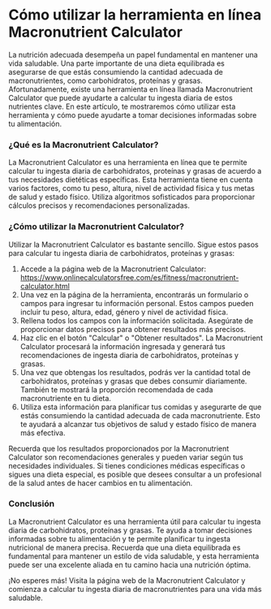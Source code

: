 Cómo utilizar la herramienta en línea Macronutrient Calculator
==============================================================

La nutrición adecuada desempeña un papel fundamental en mantener una vida saludable. Una parte importante de una dieta equilibrada es asegurarse de que estás consumiendo la cantidad adecuada de macronutrientes, como carbohidratos, proteínas y grasas. Afortunadamente, existe una herramienta en línea llamada Macronutrient Calculator que puede ayudarte a calcular tu ingesta diaria de estos nutrientes clave. En este artículo, te mostraremos cómo utilizar esta herramienta y cómo puede ayudarte a tomar decisiones informadas sobre tu alimentación.

### ¿Qué es la Macronutrient Calculator?

La Macronutrient Calculator es una herramienta en línea que te permite calcular tu ingesta diaria de carbohidratos, proteínas y grasas de acuerdo a tus necesidades dietéticas específicas. Esta herramienta tiene en cuenta varios factores, como tu peso, altura, nivel de actividad física y tus metas de salud y estado físico. Utiliza algoritmos sofisticados para proporcionar cálculos precisos y recomendaciones personalizadas.

### ¿Cómo utilizar la Macronutrient Calculator?

Utilizar la Macronutrient Calculator es bastante sencillo. Sigue estos pasos para calcular tu ingesta diaria de carbohidratos, proteínas y grasas:

1. Accede a la página web de la Macronutrient Calculator: <https://www.onlinecalculatorsfree.com/es/fitness/macronutrient-calculator.html>
2. Una vez en la página de la herramienta, encontrarás un formulario o campos para ingresar tu información personal. Estos campos pueden incluir tu peso, altura, edad, género y nivel de actividad física.
3. Rellena todos los campos con la información solicitada. Asegúrate de proporcionar datos precisos para obtener resultados más precisos.
4. Haz clic en el botón "Calcular" o "Obtener resultados". La Macronutrient Calculator procesará la información ingresada y generará tus recomendaciones de ingesta diaria de carbohidratos, proteínas y grasas.
5. Una vez que obtengas los resultados, podrás ver la cantidad total de carbohidratos, proteínas y grasas que debes consumir diariamente. También te mostrará la proporción recomendada de cada macronutriente en tu dieta.
6. Utiliza esta información para planificar tus comidas y asegurarte de que estás consumiendo la cantidad adecuada de cada macronutriente. Esto te ayudará a alcanzar tus objetivos de salud y estado físico de manera más efectiva.

Recuerda que los resultados proporcionados por la Macronutrient Calculator son recomendaciones generales y pueden variar según tus necesidades individuales. Si tienes condiciones médicas específicas o sigues una dieta especial, es posible que desees consultar a un profesional de la salud antes de hacer cambios en tu alimentación.

### Conclusión

La Macronutrient Calculator es una herramienta útil para calcular tu ingesta diaria de carbohidratos, proteínas y grasas. Te ayuda a tomar decisiones informadas sobre tu alimentación y te permite planificar tu ingesta nutricional de manera precisa. Recuerda que una dieta equilibrada es fundamental para mantener un estilo de vida saludable, y esta herramienta puede ser una excelente aliada en tu camino hacia una nutrición óptima.

¡No esperes más! Visita la página web de la Macronutrient Calculator y comienza a calcular tu ingesta diaria de macronutrientes para una vida más saludable.